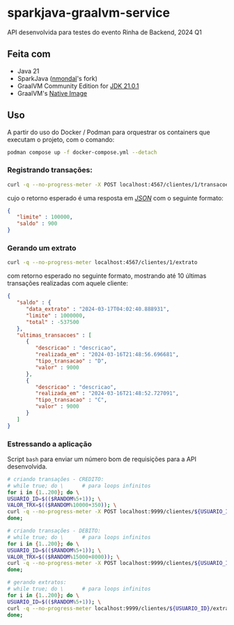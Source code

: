 # sparkjava-graalvm-service
API desenvolvida para testes do evento Rinha de Backend, 2024 Q1

## Feita com
- Java 21
- SparkJava ([nmondal](https://github.com/nmondal/spark-11)'s fork)
- GraalVM Community Edition for [JDK 21.0.1](https://www.graalvm.org/release-notes/JDK_21/)
- GraalVM's [Native Image](https://www.graalvm.org/latest/reference-manual/native-image/basics/)

## Uso

A partir do uso do Docker / Podman para orquestrar os containers que executam o projeto, com o comando:
```bash
podman compose up -f docker-compose.yml --detach
```

### Registrando transações:
```bash
curl -q --no-progress-meter -X POST localhost:4567/clientes/1/transacoes -H "Content-Type: application/json" -d "{\"valor\":900,\"tipo\":\"c\",\"descricao\":\"descricao\"}"
```

cujo o retorno esperado é uma resposta em _[JSON](https://developer.mozilla.org/en-US/docs/Web/JavaScript/Reference/Global_Objects/JSON)_ com o seguinte formato:
```json
{
   "limite" : 100000,
   "saldo" : 900
}
```
### Gerando um extrato
```bash
curl -q --no-progress-meter localhost:4567/clientes/1/extrato
```
com retorno esperado no seguinte formato, mostrando até 10 últimas transações realizadas com aquele cliente:
```json
{
   "saldo" : {
      "data_extrato" : "2024-03-17T04:02:40.888931",
      "limite" : 1000000,
      "total" : -537500
   },
   "ultimas_transacoes" : [
      {
         "descricao" : "descricao",
         "realizada_em" : "2024-03-16T21:48:56.696681",
         "tipo_transacao" : "D",
         "valor" : 9000
      },
      {
         "descricao" : "descricao",
         "realizada_em" : "2024-03-16T21:48:52.727091",
         "tipo_transacao" : "C",
         "valor" : 9000
      }
   ]
}
```

### Estressando a aplicação

Script `bash` para enviar um número bom de requisições para a API desenvolvida.

```bash
# criando transações - CREDITO:
# while true; do \      # para loops infinitos
for i in {1..200}; do \
USUARIO_ID=$(($RANDOM%5+1)); \
VALOR_TRX=$(($RANDOM%10000+350)); \
curl -q --no-progress-meter -X POST localhost:9999/clientes/${USUARIO_ID}/transacoes -H "Content-Type: application/json" -d "{\"valor\":${VALOR_TRX},\"tipo\":\"c\",\"descricao\":\"descricao\"}" ;\
done; 

# criando transações - DEBITO:
# while true; do \      # para loops infinitos
for i in {1..200}; do \
USUARIO_ID=$(($RANDOM%5+1)); \
VALOR_TRX=$(($RANDOM%15000+8000)); \
curl -q --no-progress-meter -X POST localhost:9999/clientes/${USUARIO_ID}/transacoes -H "Content-Type: application/json" -d "{\"valor\":${VALOR_TRX},\"tipo\":\"d\",\"descricao\":\"descricao\"}" ;\
done; 

# gerando extratos:
# while true; do \      # para loops infinitos
for i in {1..200}; do \
USUARIO_ID=$(($RANDOM%5+1)); \
curl -q --no-progress-meter localhost:9999/clientes/${USUARIO_ID}/extrato ;\
done; 
```